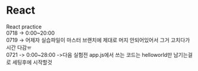 # React
React practice <br/>
0718 -> 0:00~20:00 <br/>
0719 -> 어제자 실습파일이 마스터 브랜치에 제대로 머지 안되어있어서 그거 고치다가 시간 다감ㅠ<br/>
0721 -> 0:00~28:00 ->다음 실험전 app.js에서 쓰는 코드는 helloworld만 남기는걸로 세팅후에 시작할것 <br/>

